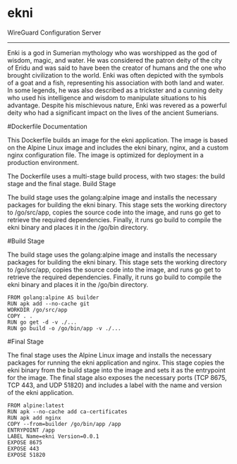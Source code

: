 # ekni
WireGuard Configuration Server

-----

Enki is a god in Sumerian mythology who was worshipped as the god of wisdom, magic, and water. He was considered the patron deity of the city of Eridu and was said to have been the creator of humans and the one who brought civilization to the world. Enki was often depicted with the symbols of a goat and a fish, representing his association with both land and water. In some legends, he was also described as a trickster and a cunning deity who used his intelligence and wisdom to manipulate situations to his advantage. Despite his mischievous nature, Enki was revered as a powerful deity who had a significant impact on the lives of the ancient Sumerians.


#Dockerfile Documentation

This Dockerfile builds an image for the ekni application. The image is based on the Alpine Linux image and includes the ekni binary, nginx, and a custom nginx configuration file. The image is optimized for deployment in a production environment.

The Dockerfile uses a multi-stage build process, with two stages: the build stage and the final stage.
Build Stage

The build stage uses the golang:alpine image and installs the necessary packages for building the ekni binary. This stage sets the working directory to /go/src/app, copies the source code into the image, and runs go get to retrieve the required dependencies. Finally, it runs go build to compile the ekni binary and places it in the /go/bin directory.

#Build Stage

The build stage uses the golang:alpine image and installs the necessary packages for building the ekni binary. This stage sets the working directory to /go/src/app, copies the source code into the image, and runs go get to retrieve the required dependencies. Finally, it runs go build to compile the ekni binary and places it in the /go/bin directory.

```
FROM golang:alpine AS builder
RUN apk add --no-cache git
WORKDIR /go/src/app
COPY . .
RUN go get -d -v ./...
RUN go build -o /go/bin/app -v ./...
```
#Final Stage

The final stage uses the Alpine Linux image and installs the necessary packages for running the ekni application and nginx. This stage copies the ekni binary from the build stage into the image and sets it as the entrypoint for the image. The final stage also exposes the necessary ports (TCP 8675, TCP 443, and UDP 51820) and includes a label with the name and version of the ekni application.

```
FROM alpine:latest
RUN apk --no-cache add ca-certificates
RUN apk add nginx
COPY --from=builder /go/bin/app /app
ENTRYPOINT /app
LABEL Name=ekni Version=0.0.1
EXPOSE 8675
EXPOSE 443
EXPOSE 51820
```
